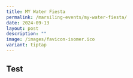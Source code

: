```yaml
---
title: MY Water Fiesta
permalink: /marsiling-events/my-water-fiesta/
date: 2024-09-13
layout: post
description: ""
image: /images/favicon-isomer.ico
variant: tiptap
---
```

<h2>Test</h2>
<p></p>